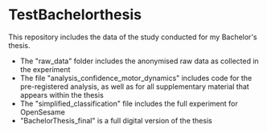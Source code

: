 # TestBachelorthesis

This repository includes the data of the study conducted for my Bachelor's thesis.

- The "raw_data" folder includes the anonymised raw data as collected in the experiment
- The file "analysis_confidence_motor_dynamics" includes code for the pre-registered analysis, 
  as well as for all supplementary material that appears within the thesis
- The "simplified_classification" file includes the full experiment for OpenSesame 
- "BachelorThesis_final" is a full digital version of the thesis
